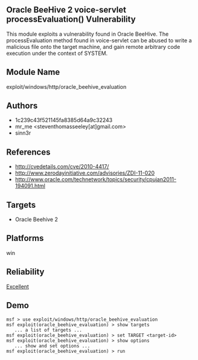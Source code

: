 ## Oracle BeeHive 2 voice-servlet processEvaluation() Vulnerability

This module exploits a vulnerability found in Oracle 
BeeHive. The processEvaluation method found in voice-servlet 
can be abused to write a malicious file onto the target 
machine, and gain remote arbitrary code execution under the 
context of SYSTEM.


## Module Name
exploit/windows/http/oracle_beehive_evaluation

## Authors
* 1c239c43f521145fa8385d64a9c32243
* mr_me <steventhomasseeley[at]gmail.com>
* sinn3r


## References
* http://cvedetails.com/cve/2010-4417/
* http://www.zerodayinitiative.com/advisories/ZDI-11-020
* http://www.oracle.com/technetwork/topics/security/cpujan2011-194091.html



## Targets
* Oracle Beehive 2


## Platforms
win

## Reliability
[Excellent](https://github.com/rapid7/metasploit-framework/wiki/Exploit-Ranking)

## Demo

```
msf > use exploit/windows/http/oracle_beehive_evaluation
msf exploit(oracle_beehive_evaluation) > show targets
   ... a list of targets ...
msf exploit(oracle_beehive_evaluation) > set TARGET <target-id>
msf exploit(oracle_beehive_evaluation) > show options
   ... show and set options ...
msf exploit(oracle_beehive_evaluation) > run
```
    
    
